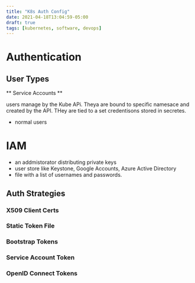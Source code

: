 ```yaml
---
title: "K8s Auth Config"
date: 2021-04-18T13:04:59-05:00
draft: true
tags: [kubernetes, software, devops]
---
```



# Authentication

## User Types

** Service Accounts **

users manage by the Kube APi. Theya are bound to specific namesace and created by the API. THey are tied to a set credentisons stored in secretes.


- normal users

# IAM

- an addmistorator distributing private keys
- user store like Keystone, Google Accounts, Azure Active Directory
- file with a list of usernames and passwords.

## Auth Strategies


### X509 Client Certs

### Static Token File

### Bootstrap Tokens

### Service Account Token

### OpenID Connect Tokens